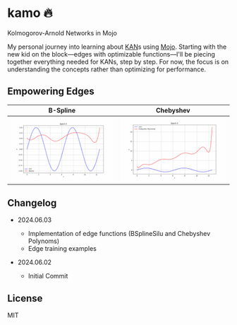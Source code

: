 # kamo 🔥

Kolmogorov-Arnold Networks in Mojo

My personal journey into learning about [KAN](https://github.com/KindXiaoming/pykan)s using [Mojo](https://docs.modular.com/mojo/manual/).
Starting with the new kid on the block—edges with optimizable functions—I'll be piecing
together everything needed for KANs, step by step. 
For now, the focus is on understanding the concepts rather than optimizing for performance.

## Empowering Edges

| **B-Spline** | **Chebyshev** |
|--------------|--------------|
| <img src="imgs/bspline.gif" width="300"/> | <img src="imgs/chebyshev.gif" width="300"/> |

## Changelog

- 2024.06.03
  - Implementation of edge functions (BSplineSilu and Chebyshev Polynoms)
  - Edge training examples
  
- 2024.06.02
  - Initial Commit

## License

MIT